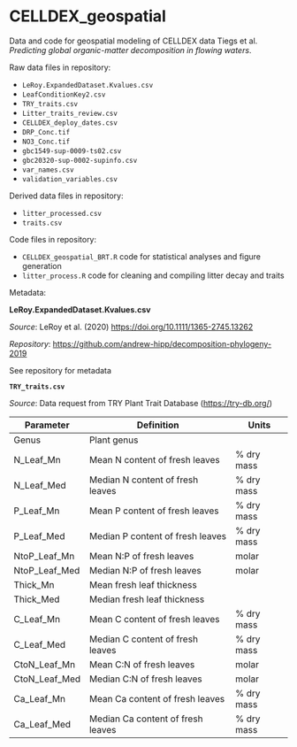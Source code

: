 # CELLDEX_geospatial
Data and code for geospatial modeling of CELLDEX data
Tiegs et al. *Predicting global organic-matter decomposition in flowing waters*.


Raw data files in repository:
  * `LeRoy.ExpandedDataset.Kvalues.csv`
  * `LeafConditionKey2.csv`
  * `TRY_traits.csv`
  * `Litter_traits_review.csv`
  * `CELLDEX_deploy_dates.csv`
  * `DRP_Conc.tif`
  * `NO3_Conc.tif`
  * `gbc1549-sup-0009-ts02.csv`
  * `gbc20320-sup-0002-supinfo.csv`
  * `var_names.csv`
  * `validation_variables.csv`


Derived data files in repository:
  * `litter_processed.csv`
  * `traits.csv`


Code files in repository:
  * `CELLDEX_geospatial_BRT.R` code for statistical analyses and figure generation
  * `litter_process.R` code for cleaning and compiling litter decay and traits

Metadata:

__LeRoy.ExpandedDataset.Kvalues.csv__

*Source*: LeRoy et al. (2020) https://doi.org/10.1111/1365-2745.13262

*Repository*: https://github.com/andrew-hipp/decomposition-phylogeny-2019

See repository for metadata

__`TRY_traits.csv`__

*Source*: Data request from TRY Plant Trait Database (https://try-db.org/) 

|Parameter     |Definition   |Units  |
| ------------- |-----------| -----|
|Genus|Plant genus||
|N_Leaf_Mn|Mean N content of fresh leaves|% dry mass|
|N_Leaf_Med|Median N content of fresh leaves|% dry mass|
|P_Leaf_Mn|Mean P content of fresh leaves|% dry mass|
|P_Leaf_Med|Median P content of fresh leaves|% dry mass|
|NtoP_Leaf_Mn|Mean N:P of fresh leaves|molar|
|NtoP_Leaf_Med|Median N:P of fresh leaves|molar|
|Thick_Mn|Mean fresh leaf thickness||    
|Thick_Med|Median fresh leaf thickness|| 
|C_Leaf_Mn|Mean C content of fresh leaves|% dry mass|
|C_Leaf_Med|Median C content of fresh leaves|% dry mass|
|CtoN_Leaf_Mn|Mean C:N of fresh leaves|molar|
|CtoN_Leaf_Med|Median C:N of fresh leaves|molar|
|Ca_Leaf_Mn|Mean Ca content of fresh leaves|% dry mass|
|Ca_Leaf_Med|Median Ca content of fresh leaves|% dry mass|
